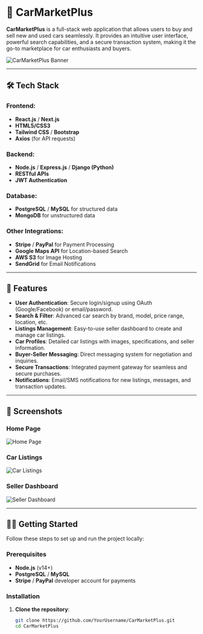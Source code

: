 # 🚗 CarMarketPlus

**CarMarketPlus** is a full-stack web application that allows users to buy and sell new and used cars seamlessly. It provides an intuitive user interface, powerful search capabilities, and a secure transaction system, making it the go-to marketplace for car enthusiasts and buyers.

![CarMarketPlus Banner](https://example.com/banner-image.png) <!-- You can add a link to your project's banner image -->

---

## 🛠️ Tech Stack

### Frontend:
- **React.js** / **Next.js**
- **HTML5/CSS3**
- **Tailwind CSS** / **Bootstrap**
- **Axios** (for API requests)

### Backend:
- **Node.js** / **Express.js** / **Django (Python)**
- **RESTful APIs**
- **JWT Authentication**

### Database:
- **PostgreSQL** / **MySQL** for structured data
- **MongoDB** for unstructured data

### Other Integrations:
- **Stripe** / **PayPal** for Payment Processing
- **Google Maps API** for Location-based Search
- **AWS S3** for Image Hosting
- **SendGrid** for Email Notifications

---

## 🚀 Features

- **User Authentication**: Secure login/signup using OAuth (Google/Facebook) or email/password.
- **Search & Filter**: Advanced car search by brand, model, price range, location, etc.
- **Listings Management**: Easy-to-use seller dashboard to create and manage car listings.
- **Car Profiles**: Detailed car listings with images, specifications, and seller information.
- **Buyer-Seller Messaging**: Direct messaging system for negotiation and inquiries.
- **Secure Transactions**: Integrated payment gateway for seamless and secure purchases.
- **Notifications**: Email/SMS notifications for new listings, messages, and transaction updates.

---

## 📸 Screenshots

### Home Page
![Home Page](https://example.com/homepage-screenshot.png)

### Car Listings
![Car Listings](https://example.com/listings-screenshot.png)

### Seller Dashboard
![Seller Dashboard](https://example.com/seller-dashboard-screenshot.png)

---

## 🧑‍💻 Getting Started

Follow these steps to set up and run the project locally:

### Prerequisites
- **Node.js** (v14+)
- **PostgreSQL** / **MySQL**
- **Stripe** / **PayPal** developer account for payments

### Installation

1. **Clone the repository**:
   ```bash
   git clone https://github.com/YourUsername/CarMarketPlus.git
   cd CarMarketPlus
